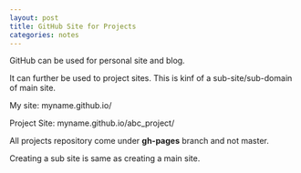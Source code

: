 ```yaml
---
layout: post
title: GitHub Site for Projects
categories: notes
---
```


GitHub can be used for personal site and blog.

It can further be used to project sites. This is kinf of a sub-site/sub-domain of main site.

My site:
myname.github.io/

Project Site:
myname.github.io/abc_project/

All projects repository come under **gh-pages** branch and not master.

Creating a sub site is same as creating a main site.